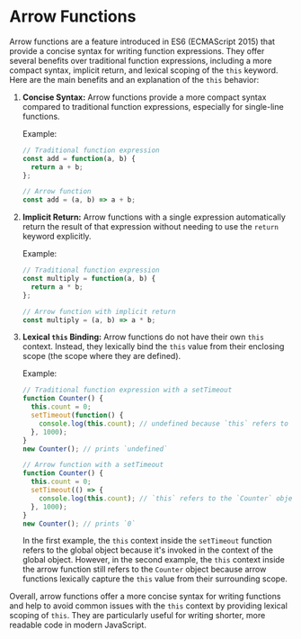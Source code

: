 # Arrow Functions

Arrow functions are a feature introduced in ES6 (ECMAScript 2015) that provide a concise syntax for writing function expressions. They offer several benefits over traditional function expressions, including a more compact syntax, implicit return, and lexical scoping of the `this` keyword. Here are the main benefits and an explanation of the `this` behavior:

1. **Concise Syntax:**
   Arrow functions provide a more compact syntax compared to traditional function expressions, especially for single-line functions.

   Example:
   ```javascript
   // Traditional function expression
   const add = function(a, b) {
     return a + b;
   };

   // Arrow function
   const add = (a, b) => a + b;
   ```

2. **Implicit Return:**
   Arrow functions with a single expression automatically return the result of that expression without needing to use the `return` keyword explicitly.

   Example:
   ```javascript
   // Traditional function expression
   const multiply = function(a, b) {
     return a * b;
   };

   // Arrow function with implicit return
   const multiply = (a, b) => a * b;
   ```

3. **Lexical `this` Binding:**
   Arrow functions do not have their own `this` context. Instead, they lexically bind the `this` value from their enclosing scope (the scope where they are defined).

   Example:
   ```javascript
   // Traditional function expression with a setTimeout
   function Counter() {
     this.count = 0;
     setTimeout(function() {
       console.log(this.count); // undefined because `this` refers to the global object
     }, 1000);
   }
   new Counter(); // prints `undefined`

   // Arrow function with a setTimeout
   function Counter() {
     this.count = 0;
     setTimeout(() => {
       console.log(this.count); // `this` refers to the `Counter` object
     }, 1000);
   }
   new Counter(); // prints `0`
   ```

   In the first example, the `this` context inside the `setTimeout` function refers to the global object because it's invoked in the context of the global object. However, in the second example, the `this` context inside the arrow function still refers to the `Counter` object because arrow functions lexically capture the `this` value from their surrounding scope.

Overall, arrow functions offer a more concise syntax for writing functions and help to avoid common issues with the `this` context by providing lexical scoping of `this`. They are particularly useful for writing shorter, more readable code in modern JavaScript.
